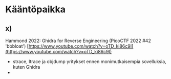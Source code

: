 # Kääntöpaikka

## x)
Hammond 2022: Ghidra for Reverse Engineering (PicoCTF 2022 #42 'bbbloat') [https://www.youtube.com/watch?v=oTD_ki86c9I](https://www.youtube.com/watch?v=oTD_ki86c9I)
- strace, ltrace ja objdump yritykset ennen monimutkaisempia sovelluksia, kuten Ghidra
- 
